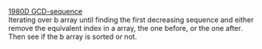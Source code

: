 [1980D GCD-sequence](https://codeforces.com/contest/1980/problem/D "1980D GCD-sequence") <br>
Iterating over b array until finding the first decreasing sequence and either remove the equivalent index in a array, the one before, or the one after. Then see if the b array is sorted or not. <br>